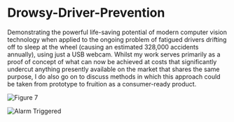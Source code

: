 # Drowsy-Driver-Prevention
Demonstrating the powerful life-saving potential of modern computer vision technology when applied to the ongoing problem of fatigued drivers drifting off to sleep at the wheel (causing an estimated 328,000 accidents annually), using just a USB webcam. Whilst my work serves primarily as a proof of concept of what can now be achieved at costs that significantly undercut anything presently available on the market that shares the same purpose, I do also go on to discuss methods in which this approach could be taken from prototype to fruition as a consumer-ready product. 

![Figure 7](https://user-images.githubusercontent.com/52629191/103778959-f2f62c00-502a-11eb-896a-ed06d7cabf8b.png)


![Alarm Triggered](https://user-images.githubusercontent.com/52629191/103779163-44062000-502b-11eb-9714-febb4e60d554.png)
